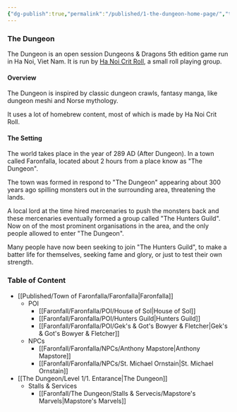 ```yaml
---
{"dg-publish":true,"permalink":"/published/1-the-dungeon-home-page/","tags":["gardenEntry"]}
---
```


### The Dungeon
The Dungeon is an open session Dungeons & Dragons 5th edition game run in Ha Noi, Viet Nam. It is run by [Ha Noi Crit Roll](https://www.facebook.com/HanoiCritRoll/), a small roll playing group.

#### Overview
The Dungeon is inspired by classic dungeon crawls, fantasy manga, like dungeon meshi and Norse mythology.

It uses a lot of homebrew content, most of which is made by Ha Noi Crit Roll.

#### The Setting
The world takes place in the year of 289 AD (After Dungeon). In a town called Faronfalla, located about 2 hours from a place know as "The Dungeon". 

The town was formed in respond to "The Dungeon" appearing about 300 years ago spilling monsters out in the surrounding area, threatening the lands.

A local lord at the time hired mercenaries to push the monsters back and these mercenaries eventually formed a group called "The Hunters Guild". Now on of the most prominent organisations in the area, and the only people allowed to enter "The Dungeon".

Many people have now been seeking to join "The Hunters Guild", to make a batter life for themselves, seeking fame and glory, or just to test their own strength.
### Table of Content

- [[Published/Town of Faronfalla/Faronfalla\|Faronfalla]]
	- POI
		- [[Faronfall/Faronfalla/POI/House of Sol\|House of Sol]]
		- [[Faronfall/Faronfalla/POI/Hunters Guild\|Hunters Guild]]
		- [[Faronfall/Faronfalla/POI/Gek's & Got's Bowyer & Fletcher\|Gek's & Got's Bowyer & Fletcher]]
	- NPCs
		- [[Faronfall/Faronfalla/NPCs/Anthony Mapstore\|Anthony Mapstore]]
		- [[Faronfall/Faronfalla/NPCs/St. Michael Ornstain\|St. Michael Ornstain]]
- [[The Dungeon/Level 1/1. Entarance\|The Dungeon]]
	- Stalls & Services
		- [[Faronfall/The Dungeon/Stalls & Servecis/Mapstore's Marvels\|Mapstore's Marvels]]

